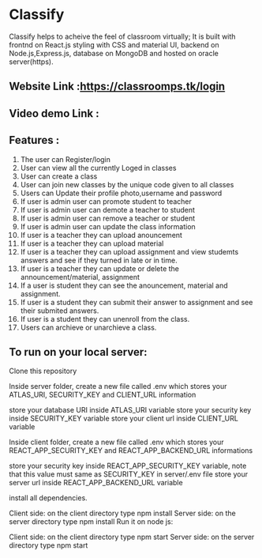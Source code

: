 
# Classify

Classify helps to acheive the feel of classroom virtually; 
It is built with frontnd on React.js styling with CSS and material UI,
backend on Node.js,Express.js, database on MongoDB and hosted on oracle server(https).





##  Website Link :https://classroomps.tk/login
## Video demo Link :


## Features :

1. The user can Register/login 
2. User can view all the currently Loged in classes
3. User can create a class 
4. User can join new classes by the unique code given to all classes
5. Users can Update their profile photo,username and password
6. If user is admin user can promote student to teacher 
7. If user is admin user can demote a teacher to student
8. If user is admin user can remove a teacher or student
9. If user is admin user can update the class information
10. If user is a teacher they can upload anouncement
11. If user is a teacher they can upload material
12. If user is a teacher they can  upload assignment and view studemts answers and see if they turned in late or in time.
13. If user is a teacher they can update or delete the announcement/material, assignment
14. If a user is student they can see the anouncement, material and assignment.
15. If user is a student they can submit their answer to assignment and see their submited answers.
16. If user is a student they can unenroll from the class.
17. Users can archieve or unarchieve a class.


## To run on your local server:

Clone this repository 

Inside server folder, create a new file called .env which stores your ATLAS_URI, SECURITY_KEY and CLIENT_URL information

store your database URI inside ATLAS_URI variable
store your security key inside SECURITY_KEY variable
store your client url inside CLIENT_URL variable

Inside client folder, create a new file called .env which stores your REACT_APP_SECURITY_KEY and REACT_APP_BACKEND_URL informations

store your security key inside REACT_APP_SECURITY_KEY variable, note that this value must same as SECURITY_KEY in server/.env file
store your server url inside REACT_APP_BACKEND_URL variable

install all dependencies.

Client side: on the client directory type npm install
Server side: on the server directory type npm install
Run it on node js:

Client side: on the client directory type npm start
Server side: on the server directory type npm start